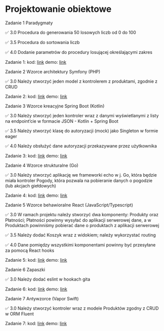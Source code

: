 # Projektowanie obiektowe

Zadanie 1 Paradygmaty

✅ 3.0 Procedura do generowania 50 losowych liczb od 0 do 100

✅ 3.5 Procedura do sortowania liczb

✅ 4.0 Dodanie parametrów do procedury losującej określającymi zakres

Zadanie 1: kod: [link](https://github.com/parabola01/projektowanie_obiektowe/blob/main/zadanie1/zadanie1.pas) demo: [link](https://github.com/parabola01/projektowanie_obiektowe/blob/main/demos/zadanie1.mkv)

Zadanie 2 Wzorce architektury Symfony (PHP)

✅ 3.0 Należy stworzyć jeden model z kontrolerem z produktami, zgodnie z CRUD

Zadanie 2: kod: [link](https://github.com/parabola01/projektowanie_obiektowe/tree/main/zadanie2/zadanie2) demo: [link](https://github.com/parabola01/projektowanie_obiektowe/blob/main/demos/zadanie2.mkv)

Zadanie 3 Wzorce kreacyjne Spring Boot (Kotlin)

✅ 3.0 Należy stworzyć jeden kontroler wraz z danymi wyświetlanymi z
listy na endpoint’cie w formacie JSON - Kotlin + Spring Boot

✅ 3.5 Należy stworzyć klasę do autoryzacji (mock) jako Singleton w
formie eager

✅ 4.0 Należy obsłużyć dane autoryzacji przekazywane przez użytkownika

Zadanie 3: kod: [link](https://github.com/parabola01/projektowanie_obiektowe/tree/main/zadanie3/zadanie3/zadanie3) demo: [link](https://github.com/parabola01/projektowanie_obiektowe/blob/main/demos/zadanie3.mkv)

Zadanie 4 Wzorce strukturalne (Go)

✅ 3.0 Należy stworzyć aplikację we frameworki echo w j. Go, która będzie
miała kontroler Pogody, która pozwala na pobieranie danych o pogodzie
(lub akcjach giełdowych)

Zadanie 4: kod: [link](https://github.com/parabola01/projektowanie_obiektowe/tree/main/zadanie4) demo: [link](https://github.com/parabola01/projektowanie_obiektowe/blob/main/demos/zadanie4.mkv)

Zadanie 5 Wzorce behawioralne React (JavaScript/Typescript)

✅ 3.0 W ramach projektu należy stworzyć dwa komponenty: Produkty oraz Płatności; Płatności powinny wysyłać do aplikacji serwerowej dane, a w Produktach powinniśmy pobierać dane o produktach z aplikacji serwerowej

✅ 3.5 Należy dodać Koszyk wraz z widokiem; należy wykorzystać routing

✅ 4.0 Dane pomiędzy wszystkimi komponentami powinny być przesyłane za pomocą React hooks

Zadanie 5: kod: [link](https://github.com/parabola01/projektowanie_obiektowe/tree/main/zadanie5/app) demo: [link](https://github.com/parabola01/projektowanie_obiektowe/blob/main/demos/zadanie5.mkv)

Zadanie 6 Zapaszki

✅ 3.0 Należy dodać eslint w hookach gita

Zadanie 6: kod: [link](https://github.com/parabola01/projektowanie_obiektowe/tree/main/zadanie6/app) demo: [link](https://github.com/parabola01/projektowanie_obiektowe/blob/main/demos/zadanie6.mkv)

Zadanie 7 Antywzorce (Vapor Swift)

✅ 3.0 Należy stworzyć kontroler wraz z modele Produktów zgodny z CRUD w ORM Fluent

Zadanie 7: kod: [link](https://github.com/parabola01/projektowanie_obiektowe/tree/bd6a1a979c7ab69c9153835a988517f07d77f055/zadanie7) demo: [link](https://github.com/parabola01/projektowanie_obiektowe/blob/main/demos/zadanie7.mkv)
